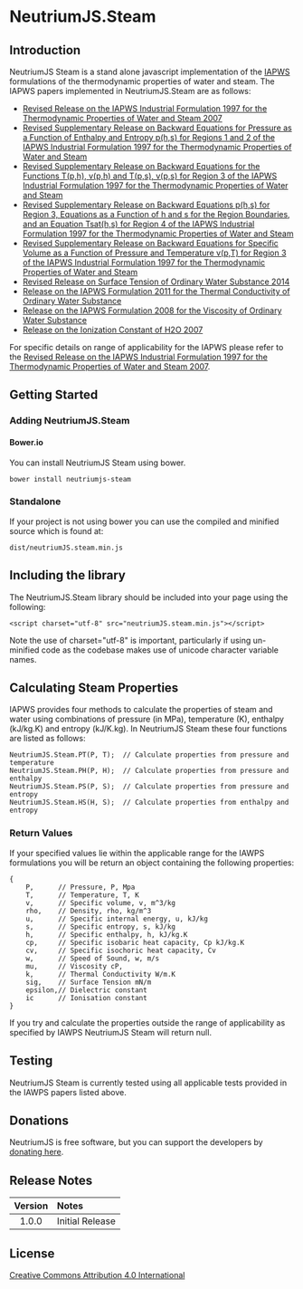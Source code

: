 # NeutriumJS.Steam

## Introduction

NeutriumJS Steam is a stand alone javascript implementation of the [IAPWS](http://www.iapws.org/) formulations of the thermodynamic properties of water and steam. The IAPWS papers implemented in NeutriumJS.Steam are as follows:

- [Revised Release on the IAPWS Industrial Formulation 1997 for the Thermodynamic Properties of Water and Steam 2007](http://www.iapws.org/relguide/IF97-Rev.html)
- [Revised Supplementary Release on Backward Equations for Pressure as a Function of Enthalpy and Entropy p(h,s) for Regions 1 and 2 of the IAPWS Industrial Formulation 1997 for the Thermodynamic Properties of Water and Steam](http://www.iapws.org/relguide/Supp-PHS12-2014.pdf)
- [Revised Supplementary Release on Backward Equations for the Functions T(p,h), v(p,h) and T(p,s), v(p,s) for Region 3 of the IAPWS Industrial Formulation 1997 for the Thermodynamic Properties of Water and Steam](http://www.iapws.org/relguide/Supp-Tv\(ph,ps\)3-2014.pdf)
- [Revised Supplementary Release on Backward Equations p(h,s) for Region 3, Equations as a Function of h and s for the Region Boundaries, and an Equation Tsat(h,s) for Region 4 of the IAPWS Industrial Formulation 1997 for the Thermodynamic Properties of Water and Steam](http://www.iapws.org/relguide/Supp-phs3-2014.pdf)
- [Revised Supplementary Release on Backward Equations for Specific Volume as a Function of Pressure and Temperature v(p,T) for Region 3 of the IAPWS Industrial Formulation 1997 for the Thermodynamic Properties of Water and Steam](http://www.iapws.org/relguide/Supp-VPT3-2014.pdf)
- [Revised Release on Surface Tension of Ordinary Water Substance 2014](http://www.iapws.org/relguide/Surf-H2O-2014.pdf)
- [Release on the IAPWS Formulation 2011 for the Thermal Conductivity of Ordinary Water Substance](http://www.iapws.org/relguide/ThCond.pdf)
- [Release on the IAPWS Formulation 2008 for the Viscosity of Ordinary Water Substance](http://www.iapws.org/relguide/visc.pdf)
- [Release on the Ionization Constant of H2O 2007](http://www.iapws.org/relguide/Ionization.pdf)

For specific details on range of applicability for the IAPWS please refer to the [Revised Release on the IAPWS Industrial Formulation 1997 for the Thermodynamic Properties of Water and Steam 2007](http://www.iapws.org/relguide/IF97-Rev.html).

## Getting Started

### Adding NeutriumJS.Steam

#### Bower.io

You can install NeutriumJS Steam using bower.

	bower install neutriumjs-steam

### Standalone

If your project is not using bower you can use the compiled and minified source which is found at:

	dist/neutriumJS.steam.min.js

## Including the library

The NeutriumJS.Steam library should be included into your page using  the following:

	<script charset="utf-8" src="neutriumJS.steam.min.js"></script>

Note the use of charset="utf-8" is important, particularly if using un-minified code as the codebase makes use of unicode character variable names. 

## Calculating Steam Properties

IAPWS provides four methods to calculate the properties of steam and water using combinations of pressure (in MPa), temperature (K), enthalpy (kJ/kg.K) and entropy (kJ/K.kg). In NeutriumJS Steam these four functions  are listed as follows:

	NeutriumJS.Steam.PT(P, T);	// Calculate properties from pressure and temperature
	NeutriumJS.Steam.PH(P, H);	// Calculate properties from pressure and enthalpy
	NeutriumJS.Steam.PS(P, S);	// Calculate properties from pressure and entropy
	NeutriumJS.Steam.HS(H, S);	// Calculate properties from enthalpy and entropy


### Return Values

If your specified values lie within the applicable range for the IAWPS formulations you will be return an object containing the following properties:

	{
		P, 		// Pressure, P, Mpa
		T, 		// Temperature, T, K
		v, 		// Specific volume, v, m^3/kg
		rho,	// Density, rho, kg/m^3
		u,		// Specific internal energy, u, kJ/kg
		s,		// Specific entropy, s, kJ/kg
		h, 		// Specific enthalpy, h, kJ/kg.K
		cp,		// Specific isobaric heat capacity, Cp kJ/kg.K
		cv,		// Specific isochoric heat capacity, Cv
		w,		// Speed of Sound, w, m/s
		mu,		// Viscosity cP,
		k,		// Thermal Conductivity W/m.K
		sig,	// Surface Tension mN/m
		epsilon,// Dielectric constant
		ic		// Ionisation constant
	}

If you try and calculate the properties outside the range of applicability as specified by IAWPS NeutriumJS Steam will return null.

## Testing

NeutriumJS Steam is currently tested using all applicable tests provided in the IAWPS papers listed above.

## Donations

NeutriumJS is free software, but you can support the developers by [donating here](https://neutrium.net/donate/).

## Release Notes

| Version | Notes |
|:-------:|:------|
| 1.0.0	  | Initial Release |

## License 

[Creative Commons Attribution 4.0 International](http://creativecommons.org/licenses/by/4.0/legalcode)